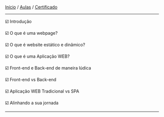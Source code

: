 [Início](https://github.com/Thalyalm/rocketseat-trilha-conectar) /
[Aulas](https://github.com/Thalyalm/rocketseat-trilha-conectar/tree/main/aulas) /
[Certificado](https://github.com/Thalyalm/rocketseat-trilha-conectar/tree/main/certificado/certificado-trilha-conectar.pdf)

---

:ballot_box_with_check: Introdução

:ballot_box_with_check: O que é uma webpage?

:ballot_box_with_check: O que é website estático e dinâmico?

:ballot_box_with_check: O que é uma Aplicação WEB?

:ballot_box_with_check: Front-end e Back-end de maneira lúdica

:ballot_box_with_check: Front-end vs Back-end

:ballot_box_with_check: Aplicação WEB Tradicional vs SPA

:ballot_box_with_check: Alinhando a sua jornada

---